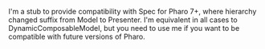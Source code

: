 I'm a stub to provide compatibility with Spec for Pharo 7+, where hierarchy changed suffix from Model to Presenter. 
I'm equivalent in all cases to DynamicComposableModel, but you need to use me if you want to be compatible with future versions of Pharo.